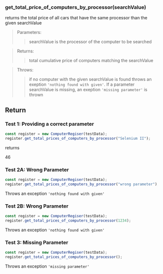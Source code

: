 ### **get_total_price_of_computers_by_processor(searchValue)**

returns the total price of all cars that have the same processor than the given searchValue

> Parameters:
>
> > searchValue is the processor of the computer to be searched

> Returns:
>
> > total cumulative price of computers matching the searchValue

> Throws:
>
> > if no computer with the given searchValue is found throws an exeption `'nothing found with given'`. If a parameter searchValue is missing, an exeption `'missing parameter'` is thrown

## Return

### Test 1: **Providing a correct parameter**

```js
const register = new ComputerRegiser(testData);
register.get_total_prices_of_computers_by_processor("Selenium II");
```

returns

46

### Test 2A: **Wrong Parameter**

```js
const register = new ComputerRegiser(testData);
register.get_total_prices_of_computers_by_processor("wrong parameter");
```

Throws an exception `'nothing found with given'`

### Test 2B: **Wrong Parameter**

```js
const register = new ComputerRegiser(testData);
register.get_total_prices_of_computers_by_processor(1234);
```

Throws an exception `'nothing found with given'`

### Test 3: **Missing Parameter**

```js
const register = new ComputerRegiser(testData);
register.get_total_prices_of_computers_by_processor();
```

Throws an exception `'missing parameter'`
